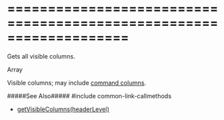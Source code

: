 ===================================================================
===================================================================

<!--shortDescription-->
Gets all visible columns.
<!--/shortDescription-->

<!--returnType-->Array<dxDataGrid_Options_columns><!--/returnType-->
<!--returnDescription-->
Visible columns; may include [command columns](/Documentation/Guide/Widgets/DataGrid/Columns/Column_Types/Command_Columns/).
<!--/returnDescription-->

<!--fullDescription-->
#####See Also#####
#include common-link-callmethods
- [getVisibleColumns(headerLevel)]({basewidgetpath}/Methods/#getVisibleColumnsheaderLevel)
<!--/fullDescription-->